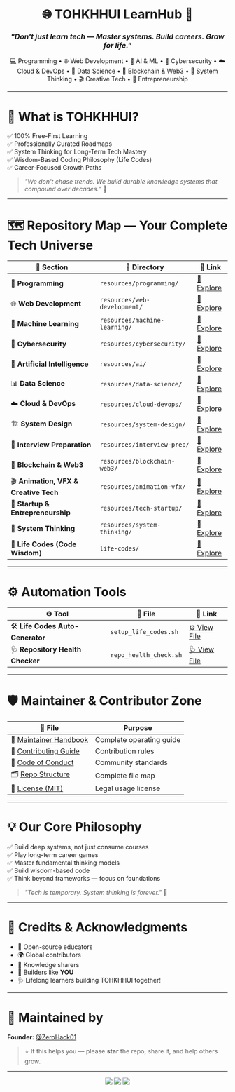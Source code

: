 <h1 align="center">🌐 TOHKHHUI LearnHub 🚀</h1>
<h3 align="center"><i>"Don't just learn tech — Master systems. Build careers. Grow for life."</i></h3>

<p align="center">
💻 Programming • 🌐 Web Development • 🤖 AI & ML • 🔐 Cybersecurity • ☁️ Cloud & DevOps • 🔬 Data Science • 🔗 Blockchain & Web3 • 🧠 System Thinking • 🎬 Creative Tech • 💼 Entrepreneurship
</p>

---

# 📌 What is TOHKHHUI?

✅ 100% Free-First Learning  
✅ Professionally Curated Roadmaps  
✅ System Thinking for Long-Term Tech Mastery  
✅ Wisdom-Based Coding Philosophy (Life Codes)  
✅ Career-Focused Growth Paths

> _"We don't chase trends. We build durable knowledge systems that compound over decades."_ 🚀

---

# 🗺 Repository Map — Your Complete Tech Universe

| 🚀 Section | 📂 Directory | 🔗 Link |
| -------- | -------- | ---- |
| 🌱 **Programming** | `resources/programming/` | [📖 Explore](resources/programming/README.md) |
| 🌐 **Web Development** | `resources/web-development/` | [📖 Explore](resources/web-development/README.md) |
| 🤖 **Machine Learning** | `resources/machine-learning/` | [📖 Explore](resources/machine-learning/README.md) |
| 🔐 **Cybersecurity** | `resources/cybersecurity/` | [📖 Explore](resources/cybersecurity/README.md) |
| 🧠 **Artificial Intelligence** | `resources/ai/` | [📖 Explore](resources/ai/README.md) |
| 📊 **Data Science** | `resources/data-science/` | [📖 Explore](resources/data-science/README.md) |
| ☁️ **Cloud & DevOps** | `resources/cloud-devops/` | [📖 Explore](resources/cloud-devops/README.md) |
| 🏗 **System Design** | `resources/system-design/` | [📖 Explore](resources/system-design/README.md) |
| 🎯 **Interview Preparation** | `resources/interview-prep/` | [📖 Explore](resources/interview-prep/README.md) |
| 🔗 **Blockchain & Web3** | `resources/blockchain-web3/` | [📖 Explore](resources/blockchain-web3/README.md) |
| 🎬 **Animation, VFX & Creative Tech** | `resources/animation-vfx/` | [📖 Explore](resources/animation-vfx/README.md) |
| 🚀 **Startup & Entrepreneurship** | `resources/tech-startup/` | [📖 Explore](resources/tech-startup/README.md) |
| 🧠 **System Thinking** | `resources/system-thinking/` | [📖 Explore](resources/system-thinking/README.md) |
| 🧮 **Life Codes (Code Wisdom)** | `life-codes/` | [📖 Explore](life-codes/README.md) |

---

# ⚙️ Automation Tools

| ⚙️ Tool | 📄 File | 🔗 Link |
| ---- | ---- | ---- |
| 🛠 **Life Codes Auto-Generator** | `setup_life_codes.sh` | [⚙️ View File](setup_life_codes.sh) |
| 🩺 **Repository Health Checker** | `repo_health_check.sh` | [🩺 View File](repo_health_check.sh) |

---

# 🛡 Maintainer & Contributor Zone

| 📄 File | Purpose |
| ---- | ------- |
| 🧭 [Maintainer Handbook](MAINTAINER_HANDBOOK.md) | Complete operating guide |
| 🤝 [Contributing Guide](CONTRIBUTING.md) | Contribution rules |
| 🚦 [Code of Conduct](CODE_OF_CONDUCT.md) | Community standards |
| 🗂 [Repo Structure](repo_structure.md) | Complete file map |
| 📝 [License (MIT)](LICENSE) | Legal usage license |

---

# 💡 Our Core Philosophy

✅ Build deep systems, not just consume courses  
✅ Play long-term career games  
✅ Master fundamental thinking models  
✅ Build wisdom-based code  
✅ Think beyond frameworks — focus on foundations

> _"Tech is temporary. System thinking is forever."_ 🧠

---

# 🙏 Credits & Acknowledgments

- 📖 Open-source educators  
- 🌍 Global contributors  
- 🔬 Knowledge sharers  
- 🧱 Builders like **YOU**  
- 🩺 Lifelong learners building TOHKHHUI together!

---

# 🚀 Maintained by

**Founder:** [@ZeroHack01](https://github.com/ZeroHack01)

> ⭐ If this helps you — please **star** the repo, share it, and help others grow.

---

<div align="center">

<img src="https://img.shields.io/badge/Built%20With-🧠%20System%20Thinking-purple?style=for-the-badge"/>
<img src="https://img.shields.io/badge/Powered%20By-☕%20Coffee%20&%20Focus-brown?style=for-the-badge"/>
<img src="https://img.shields.io/badge/Made%20For-Global%20Learners-green?style=for-the-badge"/>

</div>
